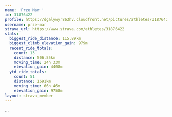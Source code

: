 ```yaml
---
name: 'Prze Mar '
id: 31876422
profile: https://dgalywyr863hv.cloudfront.net/pictures/athletes/31876422/22548952/3/large.jpg
username: prze-mar
strava_url: https://www.strava.com/athletes/31876422
stats:
  biggest_ride_distance: 115.89km
  biggest_climb_elevation_gain: 979m
  recent_ride_totals:
    count: 13
    distance: 506.55km
    moving_time: 24h 33m
    elevation_gain: 4408m
  ytd_ride_totals:
    count: 51
    distance: 1691km
    moving_time: 66h 46m
    elevation_gain: 9758m
layout: strava_member
--- 
```

...
